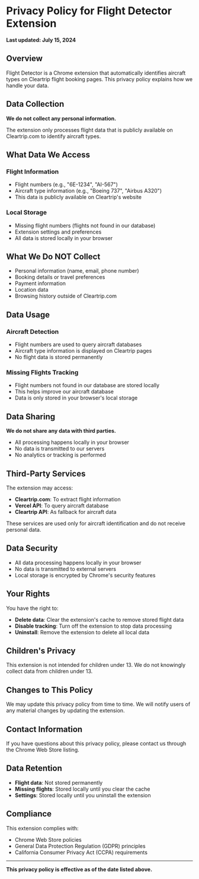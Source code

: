 # Privacy Policy for Flight Detector Extension

**Last updated: July 15, 2024**

## Overview

Flight Detector is a Chrome extension that automatically identifies aircraft types on Cleartrip flight booking pages. This privacy policy explains how we handle your data.

## Data Collection

**We do not collect any personal information.**

The extension only processes flight data that is publicly available on Cleartrip.com to identify aircraft types.

## What Data We Access

### Flight Information
- Flight numbers (e.g., "6E-1234", "AI-567")
- Aircraft type information (e.g., "Boeing 737", "Airbus A320")
- This data is publicly available on Cleartrip's website

### Local Storage
- Missing flight numbers (flights not found in our database)
- Extension settings and preferences
- All data is stored locally in your browser

## What We Do NOT Collect

- Personal information (name, email, phone number)
- Booking details or travel preferences
- Payment information
- Location data
- Browsing history outside of Cleartrip.com

## Data Usage

### Aircraft Detection
- Flight numbers are used to query aircraft databases
- Aircraft type information is displayed on Cleartrip pages
- No flight data is stored permanently

### Missing Flights Tracking
- Flight numbers not found in our database are stored locally
- This helps improve our aircraft database
- Data is only stored in your browser's local storage

## Data Sharing

**We do not share any data with third parties.**

- All processing happens locally in your browser
- No data is transmitted to our servers
- No analytics or tracking is performed

## Third-Party Services

The extension may access:
- **Cleartrip.com**: To extract flight information
- **Vercel API**: To query aircraft database
- **Cleartrip API**: As fallback for aircraft data

These services are used only for aircraft identification and do not receive personal data.

## Data Security

- All data processing happens locally in your browser
- No data is transmitted to external servers
- Local storage is encrypted by Chrome's security features

## Your Rights

You have the right to:
- **Delete data**: Clear the extension's cache to remove stored flight data
- **Disable tracking**: Turn off the extension to stop data processing
- **Uninstall**: Remove the extension to delete all local data

## Children's Privacy

This extension is not intended for children under 13. We do not knowingly collect data from children under 13.

## Changes to This Policy

We may update this privacy policy from time to time. We will notify users of any material changes by updating the extension.

## Contact Information

If you have questions about this privacy policy, please contact us through the Chrome Web Store listing.

## Data Retention

- **Flight data**: Not stored permanently
- **Missing flights**: Stored locally until you clear the cache
- **Settings**: Stored locally until you uninstall the extension

## Compliance

This extension complies with:
- Chrome Web Store policies
- General Data Protection Regulation (GDPR) principles
- California Consumer Privacy Act (CCPA) requirements

---

**This privacy policy is effective as of the date listed above.** 